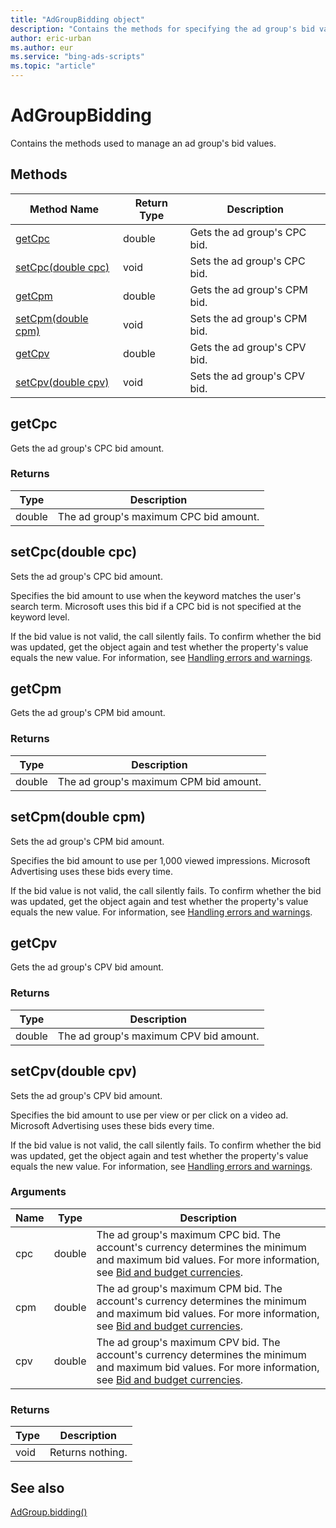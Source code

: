 ```yaml
---
title: "AdGroupBidding object"
description: "Contains the methods for specifying the ad group's bid values."
author: eric-urban
ms.author: eur
ms.service: "bing-ads-scripts"
ms.topic: "article"
---
```


# AdGroupBidding

Contains the methods used to manage an ad group's bid values.

## Methods
|Method Name|Return Type|Description|
|-|-|-
[getCpc](#getcpc)|double|Gets the ad group's CPC bid.
[setCpc(double cpc)](#setcpc-double-cpc-)|void|Sets the ad group's CPC bid.
[getCpm](#getcpm)|double|Gets the ad group's CPM bid.
[setCpm(double cpm)](#setcpm-double-cpm-)|void|Sets the ad group's CPM bid.
[getCpv](#getcpv)|double|Gets the ad group's CPV bid.
[setCpv(double cpv)](#setcpv-double-cpv-)|void|Sets the ad group's CPV bid.


## <a name="getcpc"></a>getCpc
Gets the ad group's CPC bid amount. 

### Returns
|Type|Description|
|-|-
double|The ad group's maximum CPC bid amount.

## <a name="setcpc-double-cpc-"></a>setCpc(double cpc)
Sets the ad group's CPC bid amount. 

Specifies the bid amount to use when the keyword matches the user's search term. Microsoft uses this bid if a CPC bid is not specified at the keyword level.

If the bid value is not valid, the call silently fails. To confirm whether the bid was updated, get the object again and test whether the property's value equals the new value. For information, see [Handling errors and warnings](../concepts/errors-and-warnings.md).


## <a name="getcpm"></a>getCpm
Gets the ad group's CPM bid amount. 

### Returns
|Type|Description|
|-|-
double|The ad group's maximum CPM bid amount.

## <a name="setcpm-double-cpm-"></a>setCpm(double cpm)
Sets the ad group's CPM bid amount. 

Specifies the bid amount to use per 1,000 viewed impressions. Microsoft Advertising uses these bids every time.

If the bid value is not valid, the call silently fails. To confirm whether the bid was updated, get the object again and test whether the property's value equals the new value. For information, see [Handling errors and warnings](../concepts/errors-and-warnings.md).


## <a name="getcpv"></a>getCpv
Gets the ad group's CPV bid amount. 

### Returns
|Type|Description|
|-|-
double|The ad group's maximum CPV bid amount.

## <a name="setcpv-double-cpv-"></a>setCpv(double cpv)
Sets the ad group's CPV bid amount. 

Specifies the bid amount to use per view or per click on a video ad. Microsoft Advertising uses these bids every time.

If the bid value is not valid, the call silently fails. To confirm whether the bid was updated, get the object again and test whether the property's value equals the new value. For information, see [Handling errors and warnings](../concepts/errors-and-warnings.md).

### Arguments
|Name|Type|Description|
|-|-|-
cpc|double|The ad group's maximum CPC bid. The account's currency determines the minimum and maximum bid values. For more information, see [Bid and budget currencies](/advertising/guides/currencies#bidandbudget).
cpm|double|The ad group's maximum CPM bid. The account's currency determines the minimum and maximum bid values. For more information, see [Bid and budget currencies](/advertising/guides/currencies#bidandbudget).
cpv|double|The ad group's maximum CPV bid. The account's currency determines the minimum and maximum bid values. For more information, see [Bid and budget currencies](/advertising/guides/currencies#bidandbudget).

### Returns
|Type|Description|
|-|-
void|Returns nothing.


## See also

[AdGroup.bidding()](AdGroup.md#bidding)
